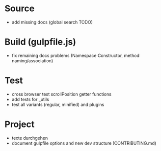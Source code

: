 # Source
 - add missing docs (global search TODO)

# Build (gulpfile.js)
 - fix remaining docs problems (Namespace Constructor, method naming/association)

# Test
 - cross browser test scrollPosition getter functions
 - add tests for _utils
 - test all variants (regular, minified) and plugins

# Project
 - texte durchgehen
 - document gulpfile options and new dev structure (CONTRIBUTING.md)